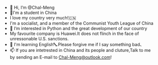 - 👋 Hi, I’m @Chal-Meng
- 🏫I'm a student in China
- I love my country very much!🇨🇳
- I'm a socialist, and a member of the Communist Youth League of China
- 👀 I’m interested in Python and the great development of our country
- My favourite company is Huawei.It does not flinch in the face of unressonable U.S. sanctions.
- 🌱 I'm learning English🔤.Please forgive me if I say something bad、
- 📫 If you are intetrested in China and its people and cluture,Talk to me by sending an E-mail to Chal-Meng@outlook.com!
